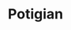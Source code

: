 ---
title: "Potigian"
url: /ciudad-autonoma-de-buenos-aires/potigian-avenida-rivadavia/
shop: Supermarkt
---